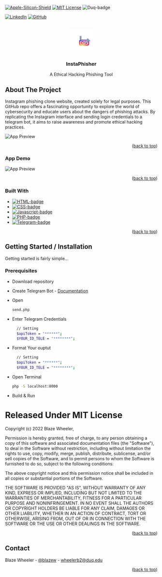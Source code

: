 <a name="readme-top"></a>

<!-- PROJECT SHIELDS -->
[![Apple-Silicon-Shield]][Apple-Silicon-Shield-url]
[![MIT License][license-shield]][license-url]
![Duq-badge](https://custom-icon-badges.demolab.com/badge/-Duquesne%20University-ba0c2f?style=for-the-badge&logo=duquesne_dukes_logo1)

[![LinkedIn][linkedin-shield]][linkedin-url]
[![GitHub][GitHub-shield]][GitHub-url]

<!-- PROJECT LOGO -->
<br />
<div align="center">
  <a href="">
    <img src="Preview/InstaPhisherIcon.png" alt="Logo" width="80" height="80">
  </a>

  <h3 align="center">InstaPhisher</h3>

  <p align="center">
    A Ethical Hacking Phishing Tool
    <br />
    </div>

<!-- ABOUT THE PROJECT -->
## About The Project

Instagram phishing clone website, created solely for legal purposes. This GitHub repo offers a fascinating opportunity to explore the world of cybersecurity and educate users about the dangers of phishing attacks. By replicating the Instagram interface and sending login credentials to a telegram bot, it aims to raise awareness and promote ethical hacking practices.

![App Preview](Preview/InstaPhisherPreview)

<p align="right">(<a href="#readme-top">back to top</a>)</p>

### App Demo
![App Preview](Preview/InstaPhisherDemo)

<p align="right">(<a href="#readme-top">back to top</a>)</p>

### Built With 

* [![HTML-badge][HTML-badge]][HTML-url]
* [![CSS-badge][CSS-badge]][CSS-url]
* [![Javascript-badge][Javascript-badge]][Javascript-url]
* [![PHP-badge][PHP-badge]][PHP-url]
* [![Telegram-badge][Telegram-badge]][Telegram-url]


<p align="right">(<a href="#readme-top">back to top</a>)</p>

<!-- GETTING STARTED -->
## Getting Started / Installation

Getting started is fairly simple...

### Prerequisites

* Download repository 

* Create Telegram Bot - [Documentation](https://core.telegram.org/bots/api) 

* Open
  ```sh
  send.php
  ```

* Enter Telegram Credentials
  ```sh
 	// Setting 
	$apiToken = "******";
	$YOUR_ID_TELE = "********";
  ```

* Format Your ouptut
  ```sh
 	// Setting 
	$apiToken = "******";
	$YOUR_ID_TELE = "********";
  ```

* Open Terminal
  ```sh
  php -S localhost:8000
  ```
* Build & Run


<!-- LICENSE -->

# Released Under MIT License

Copyright (c) 2022 Blaze Wheeler,

Permission is hereby granted, free of charge, to any person
obtaining a copy of this software and associated documentation
files (the "Software"), to deal in the Software without
restriction, including without limitation the rights to use,
copy, modify, merge, publish, distribute, sublicense, and/or sell
copies of the Software, and to permit persons to whom the
Software is furnished to do so, subject to the following
conditions:

The above copyright notice and this permission notice shall be
included in all copies or substantial portions of the Software.

THE SOFTWARE IS PROVIDED "AS IS", WITHOUT WARRANTY OF ANY KIND,
EXPRESS OR IMPLIED, INCLUDING BUT NOT LIMITED TO THE WARRANTIES
OF MERCHANTABILITY, FITNESS FOR A PARTICULAR PURPOSE AND
NONINFRINGEMENT. IN NO EVENT SHALL THE AUTHORS OR COPYRIGHT
HOLDERS BE LIABLE FOR ANY CLAIM, DAMAGES OR OTHER LIABILITY,
WHETHER IN AN ACTION OF CONTRACT, TORT OR OTHERWISE, ARISING
FROM, OUT OF OR IN CONNECTION WITH THE SOFTWARE OR THE USE OR
OTHER DEALINGS IN THE SOFTWARE.
<p align="right">(<a href="#readme-top">back to top</a>)</p>


<!-- CONTACT -->
## Contact

Blaze Wheeler - [@blazew](https://www.instagram.com/blazew/) - wheelerb2@duq.edu

<p align="right">(<a href="#readme-top">back to top</a>)</p>

<!-- MARKDOWN LINKS & IMAGES -->

[Apple-Silicon-Shield]: https://img.shields.io/badge/Apple-Silicon_M2-999999?style=for-the-badge&logo=apple&logoColor=white
[Apple-Silicon-Shield-url]: https://support.apple.com/en-us/HT211814

[license-shield]: https://img.shields.io/github/license/othneildrew/Best-README-Template.svg?style=for-the-badge
[license-url]: https://www.mit.edu/~amini/LICENSE.md
[linkedin-shield]: https://img.shields.io/badge/-LinkedIn-black.svg?style=for-the-badge&logo=linkedin&colorB=555

[linkedin-url]:https://www.linkedin.com/in/blaze-wheeler-8306a2223/
[GitHub-shield]: 	https://img.shields.io/badge/GitHub-100000?style=for-the-badge&logo=github&logoColor=white
[GitHub-url]: https://github.com/blazeWheeler
[product-screenshot]: images/screenshot.png

[HTML-url]: https://www.w3schools.com/howto/howto_make_a_website.asp
[HTML-badge]: https://img.shields.io/badge/HTML5-E34F26.svg?style=for-the-badge&logo=HTML5&logoColor=white
[CSS-url]: https://www.w3schools.com/css/
[CSS-badge]: https://img.shields.io/badge/CSS3-1572B6.svg?style=for-the-badge&logo=CSS3&logoColor=white

[Javascript-url]: https://www.w3schools.com/js/
[JavaScript-badge]: https://img.shields.io/badge/JavaScript-F7DF1E.svg?style=for-the-badge&logo=JavaScript&logoColor=black

[PHP-url]: https://www.php.net/docs.php
[PHP-badge]: https://img.shields.io/badge/PHP-777BB4.svg?style=for-the-badge&logo=PHP&logoColor=white

[Telegram-url]: https://core.telegram.org/bots/api
[Telegram-badge]: https://img.shields.io/badge/Telegram%20API-26A5E4.svg?style=for-the-badge&logo=Telegram&logoColor=white

[Duq-url]: https://duq.edu
[Duq-badge]:(https://custom-icon-badges.demolab.com/badge/-Duquesne%20University-ba0c2f?style=for-the-badge&logo=duquesne_dukes_logo1)